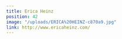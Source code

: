 ```yaml
---
title: Erica Heinz
position: 42
image: "/uploads/ERICA%20HEINZ-c870a9.jpg"
link: http://www.ericaheinz.com/
---
```


